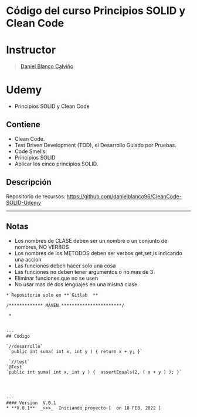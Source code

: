 # Código del curso Principios SOLID y Clean Code
# Instructor
> [Daniel Blanco Calviño](https://www.udemy.com/course/principios-solid-y-clean-code-escribe-codigo-de-calidad/) 
 

# Udemy
* Principios SOLID y Clean Code

## Contiene

* Clean Code.
* Test Driven Development (TDD), el Desarrollo Guiado por Pruebas.
* Code Smells.
* Principios SOLID
* Aplicar los cinco principios SOLID.
 

## Descripción
Repositorio de recursos:
 https://github.com/danielblanco96/CleanCode-SOLID-Udemy     

---

## Notas
 
* Los nombres de CLASE deben ser un nombre o un conjunto de nombres, NO VERBOS 
* Los nombres de los METODOS deben ser verbos get,set,is indicando una accion  
* Las funciones deben hacer solo una cosa
* Las funciones no deben tener argumentos o no mas de 3
* Eliminar funciones que no se usen
* No usar mas de dos lenguajes en una misma clase.




~~~
* Repositorio solo en ** Gitlab  **

/************* MAVEN ***********************/
 
 *  


---
## Código 

`//desarrollo` 
 `public int suma( int x, int y ) { return x + y; }` 

 `//test` 
`@Test`
`public int suma( int x, int y ) {  assertEquals(2, ( x + y ) ); }`


 

---
#### Version  V.0.1 
* **V.0.1**  _>>>_  Iniciando proyecto [  on 18 FEB, 2022 ]  
 
 